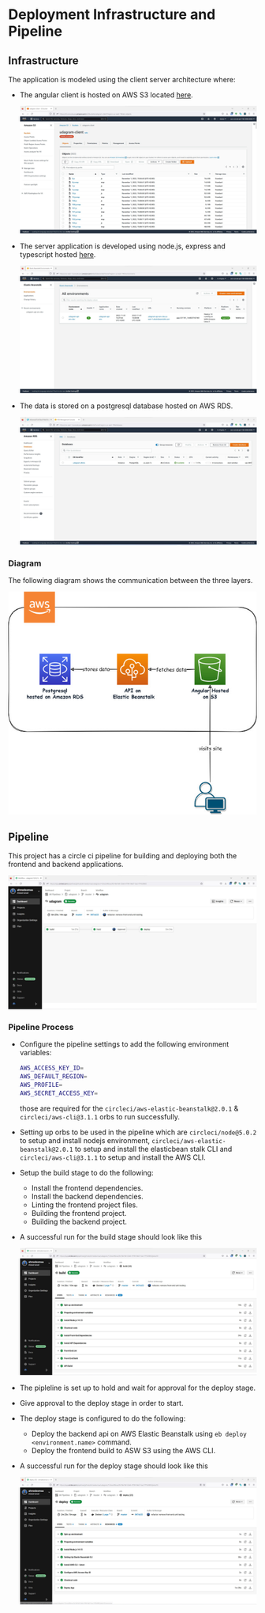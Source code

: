 # Deployment Infrastructure and Pipeline

## Infrastructure

The application is modeled using the client server architecture where:

- The angular client is hosted on AWS S3 located [here](http://udagram-client.s3-website-us-east-1.amazonaws.com).

  ![Angular Client](../images/screenshots/aws-configuration/s3-client.jpg)

- The server application is developed using node.js, express and typescript hosted [here](http://udagram-api-env-dev.us-east-1.elasticbeanstalk.com).

  ![Node Server](../images/screenshots/aws-configuration/eb-up.jpg)

- The data is stored on a postgresql database hosted on AWS RDS.

  ![RDS PostgreSQL](../images/screenshots/aws-configuration/rds-screenshot.jpg)

### Diagram

The following diagram shows the communication between the three layers.

![Deployment Diagram](../images/infra.jpg)

## Pipeline

This project has a circle ci pipeline for building and deploying both the frontend and backend applications.

![Pipeline](../images/screenshots/circleci/ci-last-build.jpg)

### Pipeline Process

- Configure the pipeline settings to add the following environment variables:
  ```bash
  AWS_ACCESS_KEY_ID=
  AWS_DEFAULT_REGION=
  AWS_PROFILE=
  AWS_SECRET_ACCESS_KEY=
  ```
  those are required for the `circleci/aws-elastic-beanstalk@2.0.1` & `circleci/aws-cli@3.1.1` orbs to run successfully.
- Setting up orbs to be used in the pipeline which are `circleci/node@5.0.2` to setup and install nodejs environment, `circleci/aws-elastic-beanstalk@2.0.1` to setup and install the elasticbean stalk CLI and `circleci/aws-cli@3.1.1` to setup and install the AWS CLI.
- Setup the build stage to do the following:
  - Install the frontend dependencies.
  - Install the backend dependencies.
  - Linting the frontend project files.
  - Building the frontend project.
  - Building the backend project.
- A successful run for the build stage should look like this

  ![Build Stage](../images/screenshots/circleci/ci-build-stage.jpg)

- The pipleline is set up to hold and wait for approval for the deploy stage.
- Give approval to the deploy stage in order to start.
- The deploy stage is configured to do the following:
  - Deploy the backend api on AWS Elastic Beanstalk using `eb deploy <environment.name>` command.
  - Deploy the frontend build to ASW S3 using the AWS CLI.
- A successful run for the deploy stage should look like this

  ![Deploy Stage](../images//screenshots//circleci/ci-deploy-stage.jpg)
